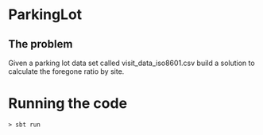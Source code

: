 # ParkingLot
## The problem
Given a parking lot data set called visit_data_iso8601.csv build a solution to calculate the foregone ratio by site.


# Running the code
```
> sbt run

```
